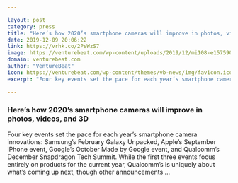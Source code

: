 ```yaml
---

layout: post
category: press
title: "Here’s how 2020’s smartphone cameras will improve in photos, videos, and 3D"
date: 2019-12-09 20:06:22
link: https://vrhk.co/2PsWzS7
image: https://venturebeat.com/wp-content/uploads/2019/12/mi108-e1575905649396.jpg?w=1200&strip=all
domain: venturebeat.com
author: "VentureBeat"
icon: https://venturebeat.com/wp-content/themes/vb-news/img/favicon.ico
excerpt: "Four key events set the pace for each year’s smartphone camera innovations: Samsung’s February Galaxy Unpacked, Apple’s September iPhone event, Google’s October Made by Google event, and Qualcomm’s December Snapdragon Tech Summit. While the first three events focus entirely on products for the current year, Qualcomm’s is uniquely about what’s coming up next, though other announcements …"

---
```


### Here’s how 2020’s smartphone cameras will improve in photos, videos, and 3D

Four key events set the pace for each year’s smartphone camera innovations: Samsung’s February Galaxy Unpacked, Apple’s September iPhone event, Google’s October Made by Google event, and Qualcomm’s December Snapdragon Tech Summit. While the first three events focus entirely on products for the current year, Qualcomm’s is uniquely about what’s coming up next, though other announcements …